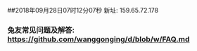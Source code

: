 ##2018年09月28日07时12分07秒 新址: 159.65.72.178
### 兔友常见问题及解答: https://github.com/wanggonging/d/blob/w/FAQ.md
